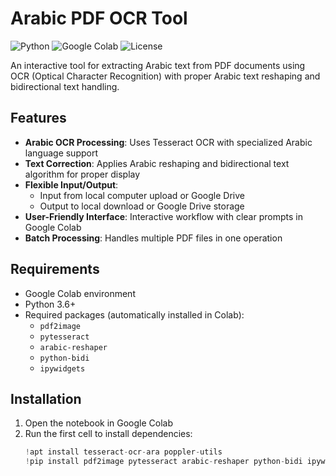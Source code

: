# Arabic PDF OCR Tool

![Python](https://img.shields.io/badge/Python-3.6+-blue.svg)
![Google Colab](https://img.shields.io/badge/Google%20Colab-Compatible-brightgreen.svg)
![License](https://img.shields.io/badge/License-MIT-orange.svg)

An interactive tool for extracting Arabic text from PDF documents using OCR (Optical Character Recognition) with proper Arabic text reshaping and bidirectional text handling.

## Features

- **Arabic OCR Processing**: Uses Tesseract OCR with specialized Arabic language support
- **Text Correction**: Applies Arabic reshaping and bidirectional text algorithm for proper display
- **Flexible Input/Output**:
  - Input from local computer upload or Google Drive
  - Output to local download or Google Drive storage
- **User-Friendly Interface**: Interactive workflow with clear prompts in Google Colab
- **Batch Processing**: Handles multiple PDF files in one operation

## Requirements

- Google Colab environment
- Python 3.6+
- Required packages (automatically installed in Colab):
  - `pdf2image`
  - `pytesseract`
  - `arabic-reshaper`
  - `python-bidi`
  - `ipywidgets`

## Installation

1. Open the notebook in Google Colab
2. Run the first cell to install dependencies:
   ```python
   !apt install tesseract-ocr-ara poppler-utils
   !pip install pdf2image pytesseract arabic-reshaper python-bidi ipywidgets
